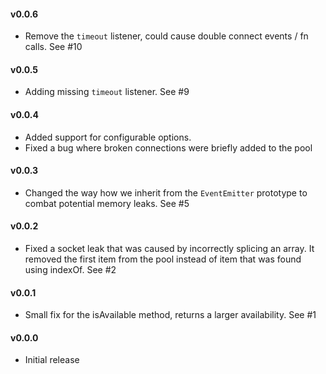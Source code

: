 #### v0.0.6
- Remove the `timeout` listener, could cause double connect events / fn calls.
  See #10

#### v0.0.5
- Adding missing `timeout` listener. See #9

#### v0.0.4
- Added support for configurable options.
- Fixed a bug where broken connections were briefly added to the pool

#### v0.0.3
- Changed the way how we inherit from the `EventEmitter` prototype to combat
  potential memory leaks. See #5

#### v0.0.2
- Fixed a socket leak that was caused by incorrectly splicing an array. It
  removed the first item from the pool instead of item that was found using
  indexOf. See #2

#### v0.0.1
- Small fix for the isAvailable method, returns a larger availability. See #1

#### v0.0.0
- Initial release
